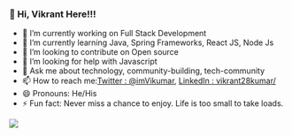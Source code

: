 ###  👋 Hi, Vikrant Here!!!  

- 🔭 I’m currently working on Full Stack Development
- 🌱 I’m currently learning Java, Spring Frameworks, React JS, Node Js
- 👯 I’m looking to contribute on Open source  
- 🤔 I’m looking for help with Javascript
- 💬 Ask me about technology, community-building, tech-community
- 📫 How to reach me:[Twitter : @imVikumar](https://twitter.com/imViKumar), [LinkedIn : vikrant28kumar/](https://www.linkedin.com/in/vikrant28kumar/)
- 😄 Pronouns: He/His
- ⚡ Fun fact: Never miss a chance to enjoy. Life is too small to take loads.





<img src="https://github-readme-stats.vercel.app/api?username=vikrantkode&&show_icons=true&title_color=ffffff&icon_color=bb2acf&text_color=daf7dc&bg_color=151515">
